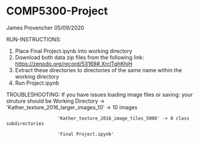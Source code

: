 # COMP5300-Project
James Provencher 
05/09/2020

RUN-INSTRUCTIONS:
1. Place Final Project.ipynb into working directory
2. Download both data zip files from the following link: https://zenodo.org/record/53169#.XrclTqhKhjH
3. Extract these directories to directories of the same name within the working directory
4. Run Project.ipynb

TROUBLESHOOTING:
If you have issues loading image files or saving:
  your struture should be
  Working Directory -> 'Kather_texture_2016_larger_images_10' -> 10 images
  
                       'Kather_texture_2016_image_tiles_5000' -> 8 class subdirectories
                       
                       'Final Project.ipynb'
